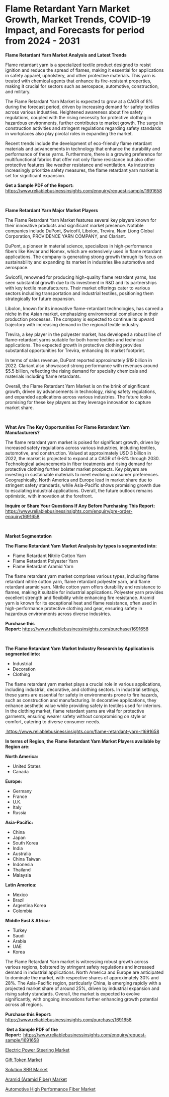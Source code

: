 <p><h1>Flame Retardant Yarn Market Growth, Market Trends, COVID-19 Impact, and Forecasts for period from 2024 - 2031</h1></p><p><strong>Flame Retardant Yarn Market Analysis and Latest Trends</strong></p>
<p><p>Flame retardant yarn is a specialized textile product designed to resist ignition and reduce the spread of flames, making it essential for applications in safety apparel, upholstery, and other protective materials. This yarn is treated with chemical agents that enhance its fire-resistant properties, making it crucial for sectors such as aerospace, automotive, construction, and military.</p><p>The Flame Retardant Yarn Market is expected to grow at a CAGR of 8% during the forecast period, driven by increasing demand for safety textiles across various industries. Heightened awareness about fire safety regulations, coupled with the rising necessity for protective clothing in hazardous environments, further contributes to market growth. The surge in construction activities and stringent regulations regarding safety standards in workplaces also play pivotal roles in expanding the market.</p><p>Recent trends include the development of eco-friendly flame retardant materials and advancements in technology that enhance the durability and performance of these yarns. Furthermore, there is a growing preference for multifunctional fabrics that offer not only flame resistance but also other protective features like weather resistance and ventilation. As industries increasingly prioritize safety measures, the flame retardant yarn market is set for significant expansion.</p></p>
<p><strong>Get a Sample PDF of the Report:&nbsp;</strong> <a href="https://www.reliablebusinessinsights.com/enquiry/request-sample/1691658?utm_campaign=57&utm_medium=2&utm_source=Github&utm_content=ia&utm_term=18102024&utm_id=flame-retardant-yarn">https://www.reliablebusinessinsights.com/enquiry/request-sample/1691658</a></p>
<p>&nbsp;</p>
<p><strong>Flame Retardant Yarn Major Market Players</strong></p>
<p><p>The Flame Retardant Yarn Market features several key players known for their innovative products and significant market presence. Notable companies include DuPont, Swicofil, Libolon, Trevira, Nam Liong Global Corporation, PROVIDENCE YARN COMPANY, and Clariant. </p><p>DuPont, a pioneer in material science, specializes in high-performance fibers like Kevlar and Nomex, which are extensively used in flame retardant applications. The company is generating strong growth through its focus on sustainability and expanding its market in industries like automotive and aerospace. </p><p>Swicofil, renowned for producing high-quality flame retardant yarns, has seen substantial growth due to its investment in R&D and its partnerships with key textile manufacturers. Their market offerings cater to various sectors including transportation and industrial textiles, positioning them strategically for future expansion.</p><p>Libolon, known for its innovative flame-retardant technologies, has carved a niche in the Asian market, emphasizing environmental compliance in their production processes. The company is expected to continue its upward trajectory with increasing demand in the regional textile industry.</p><p>Trevira, a key player in the polyester market, has developed a robust line of flame-retardant yarns suitable for both home textiles and technical applications. The expected growth in protective clothing provides substantial opportunities for Trevira, enhancing its market footprint.</p><p>In terms of sales revenue, DuPont reported approximately $19 billion in 2022. Clariant also showcased strong performance with revenues around $5.5 billion, reflecting the rising demand for specialty chemicals and materials including flame retardants. </p><p>Overall, the Flame Retardant Yarn Market is on the brink of significant growth, driven by advancements in technology, rising safety regulations, and expanded applications across various industries. The future looks promising for these key players as they leverage innovation to capture market share.</p></p>
<p>&nbsp;</p>
<p><strong>What Are The Key Opportunities For Flame Retardant Yarn Manufacturers?</strong></p>
<p><p>The flame retardant yarn market is poised for significant growth, driven by increased safety regulations across various industries, including textiles, automotive, and construction. Valued at approximately USD 3 billion in 2022, the market is projected to expand at a CAGR of 6-8% through 2030. Technological advancements in fiber treatments and rising demand for protective clothing further bolster market prospects. Key players are investing in sustainable materials to meet evolving consumer preferences. Geographically, North America and Europe lead in market share due to stringent safety standards, while Asia-Pacific shows promising growth due to escalating industrial applications. Overall, the future outlook remains optimistic, with innovation at the forefront.</p></p>
<p><strong>Inquire or Share Your Questions If Any Before Purchasing This Report:</strong> <a href="https://www.reliablebusinessinsights.com/enquiry/pre-order-enquiry/1691658?utm_campaign=57&utm_medium=2&utm_source=Github&utm_content=ia&utm_term=18102024&utm_id=flame-retardant-yarn">https://www.reliablebusinessinsights.com/enquiry/pre-order-enquiry/1691658</a></p>
<p>&nbsp;</p>
<p><strong>Market Segmentation</strong></p>
<p><strong>The Flame Retardant Yarn Market Analysis by types is segmented into:</strong></p>
<p><ul><li>Flame Retardant Nitrile Cotton Yarn</li><li>Flame Retardant Polyester Yarn</li><li>Flame Retardant Aramid Yarn</li></ul></p>
<p><p>The flame retardant yarn market comprises various types, including flame retardant nitrile cotton yarn, flame retardant polyester yarn, and flame retardant aramid yarn. Nitrile cotton yarn offers durability and resistance to flames, making it suitable for industrial applications. Polyester yarn provides excellent strength and flexibility while enhancing fire resistance. Aramid yarn is known for its exceptional heat and flame resistance, often used in high-performance protective clothing and gear, ensuring safety in hazardous environments across diverse industries.</p></p>
<p><strong>Purchase this Report:&nbsp;</strong><a href="https://www.reliablebusinessinsights.com/purchase/1691658?utm_campaign=57&utm_medium=2&utm_source=Github&utm_content=ia&utm_term=18102024&utm_id=flame-retardant-yarn">https://www.reliablebusinessinsights.com/purchase/1691658</a></p>
<p>&nbsp;</p>
<p><strong>The Flame Retardant Yarn Market Industry Research by Application is segmented into:</strong></p>
<p><ul><li>Industrial</li><li>Decoration</li><li>Clothing</li></ul></p>
<p><p>The flame retardant yarn market plays a crucial role in various applications, including industrial, decorative, and clothing sectors. In industrial settings, these yarns are essential for safety in environments prone to fire hazards, such as construction and manufacturing. In decorative applications, they enhance aesthetic value while providing safety in textiles used for interiors. In the clothing market, flame retardant yarns are vital for protective garments, ensuring wearer safety without compromising on style or comfort, catering to diverse consumer needs.</p></p>
<p><a href="https://www.reliablebusinessinsights.com/flame-retardant-yarn-r1691658?utm_campaign=57&utm_medium=2&utm_source=Github&utm_content=ia&utm_term=18102024&utm_id=flame-retardant-yarn">&nbsp;https://www.reliablebusinessinsights.com/flame-retardant-yarn-r1691658</a></p>
<p><strong>In terms of Region, the Flame Retardant Yarn Market Players available by Region are:</strong></p>
<p>
    <p> <strong> North America: </strong>
        <ul>
            <li>United States</li>
            <li>Canada</li>
        </ul>
        </p> 
    <p> <strong> Europe: </strong>
        <ul>
            <li>Germany</li>
            <li>France</li>
            <li>U.K.</li>
            <li>Italy</li>
            <li>Russia</li>
        </ul>
        </p> 
    <p> <strong> Asia-Pacific: </strong>
        <ul>
            <li>China</li>
            <li>Japan</li>
            <li>South Korea</li>
            <li>India</li>
            <li>Australia</li>
            <li>China Taiwan</li>
            <li>Indonesia</li>
            <li>Thailand</li>
            <li>Malaysia</li>
        </ul>
        </p> 
    <p> <strong> Latin America: </strong>
        <ul>
            <li>Mexico</li>
            <li>Brazil</li>
            <li>Argentina Korea</li>
            <li>Colombia</li>
        </ul>
        </p> 
    <p> <strong> Middle East & Africa: </strong>
        <ul>
            <li>Turkey</li>
            <li>Saudi</li>
            <li>Arabia</li>
            <li>UAE</li>
            <li>Korea</li>
        </ul>
    </p>
    </p>
<p><p>The Flame Retardant Yarn market is witnessing robust growth across various regions, bolstered by stringent safety regulations and increased demand in industrial applications. North America and Europe are anticipated to dominate the market, with respective shares of approximately 30% and 28%. The Asia-Pacific region, particularly China, is emerging rapidly with a projected market share of around 25%, driven by industrial expansion and rising safety standards. Overall, the market is expected to evolve significantly, with ongoing innovations further enhancing growth potential across all regions.</p></p>
<p><strong>Purchase this Report: </strong><a href="https://www.reliablebusinessinsights.com/purchase/1691658?utm_campaign=57&utm_medium=2&utm_source=Github&utm_content=ia&utm_term=18102024&utm_id=flame-retardant-yarn">https://www.reliablebusinessinsights.com/purchase/1691658</a></p>
<p>&nbsp;<strong>Get a Sample PDF of the Report:&nbsp;&nbsp;</strong><a href="https://www.reliablebusinessinsights.com/enquiry/request-sample/1691658?utm_campaign=57&utm_medium=2&utm_source=Github&utm_content=ia&utm_term=18102024&utm_id=flame-retardant-yarn">https://www.reliablebusinessinsights.com/enquiry/request-sample/1691658</a></p>
<p><strong></strong></p>
<p><p><a href="https://issuu.com/reportprime-2/docs/electric-power-steering-market-size_71d004cdbc6905?utm_campaign=57&utm_medium=2&utm_source=Github&utm_content=ia&utm_term=18102024&utm_id=flame-retardant-yarn">Electric Power Steering Market</a></p><p><a href="https://www.linkedin.com/pulse/gift-token-market-pulse-83-expansion-blueprint-2024-2031-dataveil-b9ube?utm_campaign=57&utm_medium=2&utm_source=Github&utm_content=ia&utm_term=18102024&utm_id=flame-retardant-yarn">Gift Token Market</a></p><p><a href="https://www.linkedin.com/pulse/solution-sbr-market-emerging-trends-future-prospects-period-c62wf?utm_campaign=57&utm_medium=2&utm_source=Github&utm_content=ia&utm_term=18102024&utm_id=flame-retardant-yarn">Solution SBR Market</a></p><p><a href="https://github.com/lourdestd6bs/Market-Research-Report-List-1/blob/main/aramid-aramid-fiber-market.md?utm_campaign=57&utm_medium=2&utm_source=Github&utm_content=ia&utm_term=18102024&utm_id=flame-retardant-yarn">Aramid (Aramid Fiber) Market</a></p><p><a href="https://github.com/tenoreduwagley4rt/Market-Research-Report-List-1/blob/main/automotive-high-performance-fiber-market.md?utm_campaign=57&utm_medium=2&utm_source=Github&utm_content=ia&utm_term=18102024&utm_id=flame-retardant-yarn">Automotive High Performance Fiber Market</a></p></p>